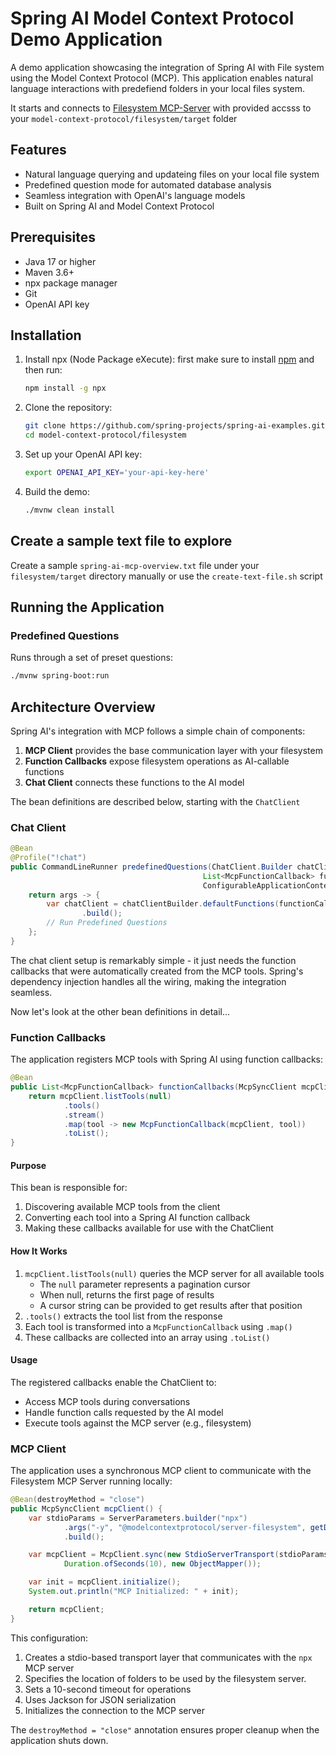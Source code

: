 # Spring AI Model Context Protocol Demo Application

A demo application showcasing the integration of Spring AI with File system using the Model Context Protocol (MCP). 
This application enables natural language interactions with predefiend folders in your local files system.

It starts and connects to [Filesystem MCP-Server](https://github.com/modelcontextprotocol/servers/tree/main/src/filesystem) with provided accsss to your `model-context-protocol/filesystem/target` folder

## Features

- Natural language querying and updateing files on your local file system
- Predefined question mode for automated database analysis
- Seamless integration with OpenAI's language models
- Built on Spring AI and Model Context Protocol

## Prerequisites

- Java 17 or higher
- Maven 3.6+
- npx package manager
- Git
- OpenAI API key

## Installation

1. Install npx (Node Package eXecute):
   first make sure to install [npm](https://docs.npmjs.com/downloading-and-installing-node-js-and-npm)
   and then run:
   ```bash
   npm install -g npx
   ```

2. Clone the repository:
   ```bash
   git clone https://github.com/spring-projects/spring-ai-examples.git
   cd model-context-protocol/filesystem
   ```

3. Set up your OpenAI API key:
   ```bash
   export OPENAI_API_KEY='your-api-key-here'
   ```

4. Build the demo:
   ```bash
   ./mvnw clean install
   ```

## Create a sample text file to explore

Create a sample `spring-ai-mcp-overview.txt` file under your `filesystem/target` directory manually or use the `create-text-file.sh` script


## Running the Application

### Predefined Questions
Runs through a set of preset questions:
```bash
./mvnw spring-boot:run
```

## Architecture Overview

Spring AI's integration with MCP follows a simple chain of components:

1. **MCP Client** provides the base communication layer with your filesystem
2. **Function Callbacks** expose filesystem operations as AI-callable functions
3. **Chat Client** connects these functions to the AI model

The bean definitions are described below, starting with the `ChatClient`

### Chat Client

```java
@Bean
@Profile("!chat")
public CommandLineRunner predefinedQuestions(ChatClient.Builder chatClientBuilder,
                                           List<McpFunctionCallback> functionCallbacks,
                                           ConfigurableApplicationContext context) {
    return args -> {
        var chatClient = chatClientBuilder.defaultFunctions(functionCallbacks)
                .build();
        // Run Predefined Questions
    };
}
```

The chat client setup is remarkably simple - it just needs the function callbacks that were automatically created from the MCP tools. Spring's dependency injection handles all the wiring, making the integration seamless.

Now let's look at the other bean definitions in detail...

### Function Callbacks

The application registers MCP tools with Spring AI using function callbacks:

```java
@Bean
public List<McpFunctionCallback> functionCallbacks(McpSyncClient mcpClient) {
    return mcpClient.listTools(null)
            .tools()
            .stream()
            .map(tool -> new McpFunctionCallback(mcpClient, tool))
            .toList();
}
```

#### Purpose

This bean is responsible for:
1. Discovering available MCP tools from the client
2. Converting each tool into a Spring AI function callback
3. Making these callbacks available for use with the ChatClient


#### How It Works

1. `mcpClient.listTools(null)` queries the MCP server for all available tools
   - The `null` parameter represents a pagination cursor
   - When null, returns the first page of results
   - A cursor string can be provided to get results after that position
2. `.tools()` extracts the tool list from the response
3. Each tool is transformed into a `McpFunctionCallback` using `.map()`
4. These callbacks are collected into an array using `.toList()`

#### Usage

The registered callbacks enable the ChatClient to:
- Access MCP tools during conversations
- Handle function calls requested by the AI model
- Execute tools against the MCP server (e.g., filesystem)


### MCP Client 

The application uses a synchronous MCP client to communicate with the Filesystem MCP Server running locally:

```java
@Bean(destroyMethod = "close")
public McpSyncClient mcpClient() {
    var stdioParams = ServerParameters.builder("npx")
            .args("-y", "@modelcontextprotocol/server-filesystem", getDbPath())
            .build();

    var mcpClient = McpClient.sync(new StdioServerTransport(stdioParams),
            Duration.ofSeconds(10), new ObjectMapper());

    var init = mcpClient.initialize();
    System.out.println("MCP Initialized: " + init);

    return mcpClient;
}
```

This configuration:
1. Creates a stdio-based transport layer that communicates with the `npx` MCP server
2. Specifies the location of folders to be used by the filesystem server.
3. Sets a 10-second timeout for operations
4. Uses Jackson for JSON serialization
5. Initializes the connection to the MCP server

The `destroyMethod = "close"` annotation ensures proper cleanup when the application shuts down.

